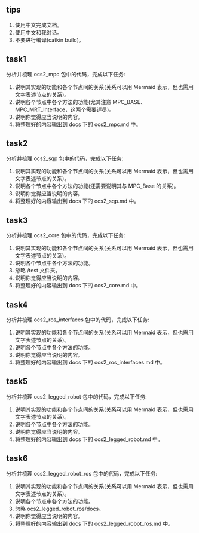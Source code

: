 ## tips
1. 使用中文完成文档。
2. 使用中文和我对话。
3. 不要进行编译(catkin build)。

## task1
分析并梳理 ocs2_mpc 包中的代码，完成以下任务:
1. 说明其实现的功能和各个节点间的关系(关系可以用 Mermaid 表示，但也需用文字表述节点的关系)。
2. 说明各个节点中各个方法的功能(尤其注意 MPC_BASE、MPC_MRT_Interface，这两个需要详尽)。
3. 说明你觉得应当说明的内容。
4. 将整理好的内容输出到 docs 下的 ocs2_mpc.md 中。

## task2
分析并梳理 ocs2_sqp 包中的代码，完成以下任务:
1. 说明其实现的功能和各个节点间的关系(关系可以用 Mermaid 表示，但也需用文字表述节点的关系)。
2. 说明各个节点中各个方法的功能(还需要说明其与 MPC_Base 的关系)。
3. 说明你觉得应当说明的内容。
4. 将整理好的内容输出到 docs 下的 ocs2_sqp.md 中。

## task3
分析并梳理 ocs2_core 包中的代码，完成以下任务:
1. 说明其实现的功能和各个节点间的关系(关系可以用 Mermaid 表示，但也需用文字表述节点的关系)。
2. 说明各个节点中各个方法的功能。
3. 忽略 /test 文件夹。
4. 说明你觉得应当说明的内容。
5. 将整理好的内容输出到 docs 下的 ocs2_core.md 中。

## task4
分析并梳理 ocs2_ros_interfaces 包中的代码，完成以下任务:
1. 说明其实现的功能和各个节点间的关系(关系可以用 Mermaid 表示，但也需用文字表述节点的关系)。
2. 说明各个节点中各个方法的功能。
3. 说明你觉得应当说明的内容。
4. 将整理好的内容输出到 docs 下的 ocs2_ros_interfaces.md 中。

## task5
分析并梳理 ocs2_legged_robot 包中的代码，完成以下任务:
1. 说明其实现的功能和各个节点间的关系(关系可以用 Mermaid 表示，但也需用文字表述节点的关系)。
2. 说明各个节点中各个方法的功能。
3. 说明你觉得应当说明的内容。
4. 将整理好的内容输出到 docs 下的 ocs2_legged_robot.md 中。

## task6
分析并梳理 ocs2_legged_robot_ros 包中的代码，完成以下任务:
1. 说明其实现的功能和各个节点间的关系(关系可以用 Mermaid 表示，但也需用文字表述节点的关系)。
2. 说明各个节点中各个方法的功能。
3. 忽略 ocs2_legged_robot_ros/docs。
4. 说明你觉得应当说明的内容。
5. 将整理好的内容输出到 docs 下的 ocs2_legged_robot_ros.md 中。